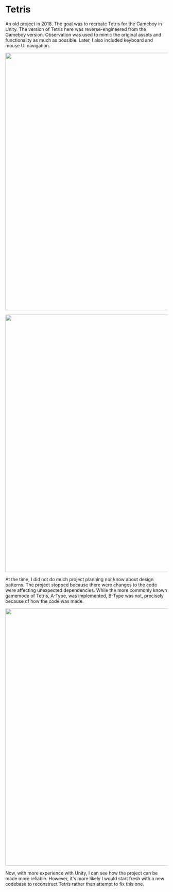 # Tetris

An old project in 2018. The goal was to recreate Tetris for the Gameboy in Unity. The version of Tetris here was reverse-engineered from the Gameboy version. Observation was used to mimic the original assets and functionality as much as possible. Later, I also included keyboard and mouse UI navigation.

<p align="center">
    <img src="https://user-images.githubusercontent.com/74073740/120874394-48435480-c55b-11eb-82c2-b17df1a176bd.png" width="800">
</p>

<p align="center">
    <img src="https://user-images.githubusercontent.com/74073740/120874345-1500c580-c55b-11eb-85f8-a61defb3d118.png" width="800">
</p>

At the time, I did not do much project planning nor know about design patterns. The project stopped because there were changes to the code were affecting unexpected dependencies. While the more commonly known gamemode of Tetris, A-Type, was implemented, B-Type was not, precisely because of how the code was made.

<p align="center">
    <img src="https://user-images.githubusercontent.com/74073740/120874296-dc60ec00-c55a-11eb-95a5-720d4065fd20.png" width="800">
</p>

Now, with more experience with Unity, I can see how the project can be made more reliable. However, it's more likely I would start fresh with a new codebase to reconstruct Tetris rather than attempt to fix this one.

